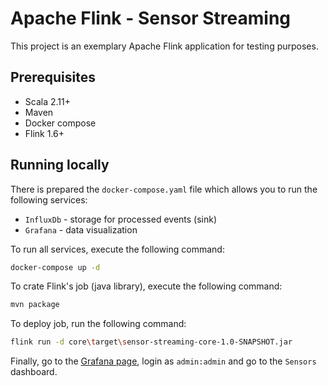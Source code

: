 # Apache Flink - Sensor Streaming

This project is an exemplary Apache Flink application for testing purposes. 

## Prerequisites

* Scala 2.11+
* Maven
* Docker compose
* Flink 1.6+

## Running locally

There is prepared the ``docker-compose.yaml`` file which allows you to run the following services:

* ``InfluxDb`` - storage for processed events (sink)
* ``Grafana`` - data visualization

To run all services, execute the following command:

```bash
docker-compose up -d
```

To crate Flink's job (java library), execute the following command:

```bash
mvn package
```

To deploy job, run the following command:

```bash
flink run -d core\target\sensor-streaming-core-1.0-SNAPSHOT.jar
```

Finally, go to the [Grafana page](http://localhost:3000), login as ``admin:admin`` and go to the ``Sensors`` dashboard.
